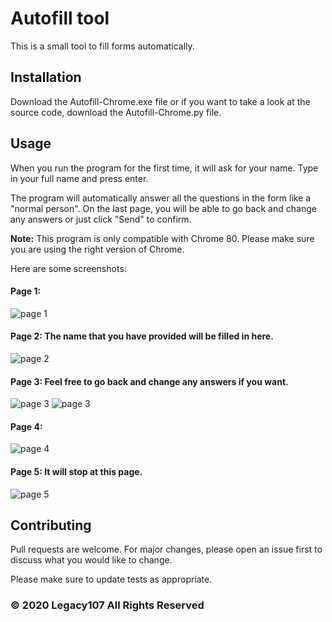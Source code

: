# Autofill tool

This is a small tool to fill forms automatically.

## Installation

 Download the Autofill-Chrome.exe file or if you want to take a look at the source code, download the Autofill-Chrome.py file.

## Usage

When you run the program for the first time, it will ask for your name. Type in your full name and press enter.

The program will automatically answer all the questions in the form like a "normal person". On the last page, you will be able to go back and change any answers or just click "Send" to confirm.

**Note:** This program is only compatible with Chrome 80. Please make sure you are using the right version of Chrome.

Here are some screenshots:
#### Page 1:
![page 1](https://i.imgur.com/Drvbe34.png)

#### Page 2: The name that you have provided will be filled in here.
![page 2](https://i.imgur.com/CT552je.png)

#### Page 3: Feel free to go back and change any answers if you want.
![page 3](https://i.imgur.com/JFJGb8P.png)
![page 3](https://i.imgur.com/XF0Qyyj.png)

#### Page 4:
![page 4](https://i.imgur.com/G34hTTu.png)

#### Page 5: It will stop at this page.
![page 5](https://i.imgur.com/pRk61Iu.png)

## Contributing
Pull requests are welcome. For major changes, please open an issue first to discuss what you would like to change.

Please make sure to update tests as appropriate.


### © 2020 Legacy107 All Rights Reserved
